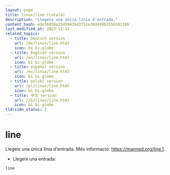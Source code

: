 ```yaml
---
layout: page
title: linux/line (català)
description: "Llegeix una única línia d'entrada."
content_hash: edef6950a1545943543f51e30d499b355b59176b
last_modified_at: 2023-11-12
related_topics:
  - title: Deutsch version
    url: /de/linux/line.html
    icon: bi bi-globe
  - title: English version
    url: /en/linux/line.html
    icon: bi bi-globe
  - title: español version
    url: /es/linux/line.html
    icon: bi bi-globe
  - title: polski version
    url: /pl/linux/line.html
    icon: bi bi-globe
  - title: 中文 version
    url: /zh/linux/line.html
    icon: bi bi-globe
tldri18n_status: 2
---
```

# line

Llegeix una única línia d'entrada.
Més informació: <https://manned.org/line.1>.

- Llegeix una entrada:

`line`
